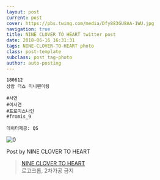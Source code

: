 ```yaml
---
layout: post
current: post
cover: https://pbs.twimg.com/media/Dfy883GU8AA-1WU.jpg
navigation: true
title: NINE CLOVER TO HEART twitter post
date: 2018-06-16 16:31:31
tags: NINE-CLOVER-TO-HEART photo
class: post-template
subclass: post tag-photo
author: auto-posting
---
```


```  
180612  
상암 더쇼 미니팬미팅  
  
#서연  
#이서연  
#프로미스나인  
#fromis_9  
  
데이터제공: QS  

```

![0](https://pbs.twimg.com/media/Dfy883GU8AA-1WU.jpg)


Post by NINE CLOVER TO HEART

> [NINE CLOVER TO HEART](https://twitter.com/9clover_)  
  로고크롭, 2차가공 금지